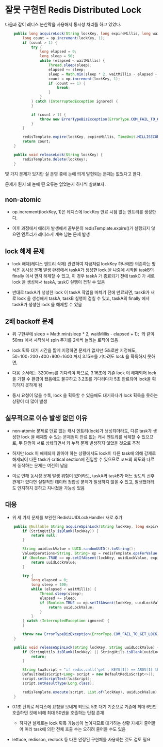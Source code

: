 # 잘못 구현된 Redis Distributed Lock

다음과 같이 레디스 분산락을 사용해서 동시성 처리를 하고 있었다.

```java
    public long acquireLock(String lockKey, long expireMillis, long waitMillis) {
        long count = op.increment(lockKey, 1);
        if (count > 1) {
            try {
                long elapsed = 0;
                long sleep = 50;
                while (elapsed < waitMillis) {
                    Thread.sleep(sleep);
                    elapsed += sleep;
                    sleep = Math.min(sleep * 2, waitMillis - elapsed + 1);
                    count = op.increment(lockKey, 1);
                    if (count == 1) {
                        break;
                    }
                }
            } catch (InterruptedException ignored) {
            }

            if (count > 1) {
                throw new ErrorTypeBizException(ErrorType.COM_FAIL_TO_GET_LOCK);
            }
        }

        redisTemplate.expire(lockKey, expireMillis, TimeUnit.MILLISECONDS);
        return count;
    }

    public void releaseLock(String lockKey) {
        redisTemplate.delete(lockKey);
    }
```

몇 가지 문제가 있지만 실 운영 중에 눈에 띄게 발현되는 문제는 없었다고 한다.

문제가 뭔지 왜 눈에 띈 오류는 없었는지 하나씩 살펴보자.

## non-atomic

- op.increment(lockKey, 1)은 레디스에 lockKey 만료 시점 없는 엔트리를 생성한다.

- 이후 과정에서 에러가 발생해서 끝부분의 redisTemplate.expire()가 실행되지 않으면 엔트리가 레디스게 계속 남는 문제 발생


## lock 해제 문제

- lock 해제(레디스 엔트리 삭제) 관련하여 지금처럼 lockKey 하나에만 의존하는 방식은 동시성 문제 발생 환경에서
taskA가 생성한 lock 을 나중에 시작된 taskB의 finally 에서 먼저 해제할 수 있고, 이 경우 taskA 가 종료되기 전에 taskC 가 새로 lock 을 생성해서 taskA, taskC 실행이 겹칠 수 있음

- 반대로 taskA가 생성한 lock 이 taskA 작업을 마치기 전에 만료되면, taskB가 새로 lock 을 생성해서 taskA, taskB 실행이 겹칠 수 있고, taskA의 finally 에서 taskB가 생성한 lock 을 해제할 수 있음


## 2배 backoff 문제

- 위 구현부에 sleep = Math.min(sleep * 2, waitMillis - elapsed + 1);  와 같이 50ms 에서 시작해서 spin 주기를 2배씩 늘리는 로직이 있음

- lock 획득 대기 시간을 짧게 지정하면 문제가 없지만 5초로만 지정해도, 50+100+200+400+800+1600 까지 3.15초를 기다려도 lock 을 획득하지 못하면,

- 다음 순서에는 3200ms를 기다려야 하므로, 3.16초에 기존 lock 이 해제되어 lock을 가질 수 환경이 됐음에도 불구하고 3.2초를 기다리다가 5초 만료되어 lock을 획득하지 못하게 됨

- 동시 요청이 많을 수록, lock 을 획득할 수 있음에도 대기하다가 lock 획득을 못하는 상황이 더 많이 발생


## 실무적으로 이슈 발생 없던 이유

- non-atomic 문제로 만료 없는 캐시 엔트리(lock)가 생성되더라도, 다른 task가 생성한 lock 을 해제할 수 있는 문제점이 만료 없는 캐시 엔트리를 삭제할 수 있으므로, 두 단점이 서로 상쇄되면서 키 누적 문제 발생하지 않았을 것으로 추정

- 하지만 lock 이 해제되지 않아야 하는 상황에서도 lock이 다른 task에 의해 강제로 해제되어 다른 task가 critical section에 진입할 수 있으므로 코드의 의도와 다르게 동작하는 문제는 여전히 남음 

- 이로 인해 동시성 문제 발생 위험이 있더라도, taskA와 taskB가 어느 정도의 선후 관계가 있다면 실질적인 데이터 정합성 문제가 발생하지 않을 수 있고, 발생했더라도 인지하지 못하고 지나쳤을 가능성 있음


## 대응

- 위 세 가지 문제를 보완한 RedisUUIDLockHandler 새로 추가

```java
    public @Nullable String acquireSpinLock(String lockKey, long expireMillis, long waitMillis) {
        if (StringUtils.isBlank(lockKey)) {
            return null;
        }

        String uuidLockValue = UUID.randomUUID().toString();
        ValueOperations<String, String> op = redisTemplate.opsForValue();
        if (Boolean.TRUE == op.setIfAbsent(lockKey, uuidLockValue, expireMillis, TimeUnit.MILLISECONDS)) {
            return uuidLockValue;
        }

        try {
            long elapsed = 0;
            long sleep = 100;
            while (elapsed < waitMillis) {
                Thread.sleep(sleep);
                elapsed += sleep;
                if (Boolean.TRUE == op.setIfAbsent(lockKey, uuidLockValue, expireMillis, TimeUnit.MILLISECONDS)) {
                    return uuidLockValue;
                }
            }
        } catch (InterruptedException ignored) {
        }

        throw new ErrorTypeBizException(ErrorType.COM_FAIL_TO_GET_LOCK);
    }

    public void releaseSpinLock(String lockKey, String uuidLockValue) {
        if (StringUtils.isBlank(lockKey) || StringUtils.isBlank(uuidLockValue)) {
            return;
        }

        String luaScript = "if redis.call('get', KEYS[1]) == ARGV[1] then return redis.call('del', KEYS[1]) else return 0 end";
        DefaultRedisScript<Long> script = new DefaultRedisScript<>();
        script.setScriptText(luaScript);
        script.setResultType(Long.class);

        redisTemplate.execute(script, List.of(lockKey), uuidLockValue);
    }
```

- 0.1초 단위로 레디스에 요청을 보내게 되므로 5초 대기 기준으로 기존에 최대 6번만 호출하던 것에 비해 최대 50번을 호출하는 단점 존재

  - 하지만 실제로는 lock 획득 가능성이 높아지므로 대기하는 상황 자체가 줄어들어 여러 task에 의한 전체 호출 수는 오히려 줄어들 수도 있음

- lettuce, redisson, redlock 등 다른 안정된 구현체를 사용하는 것도 검토 필요
